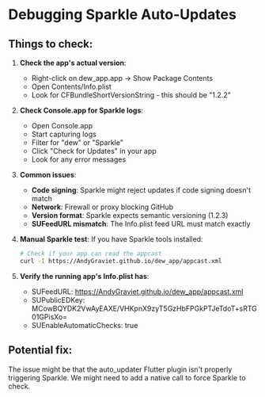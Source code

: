# Debugging Sparkle Auto-Updates

## Things to check:

1. **Check the app's actual version**:
   - Right-click on dew_app.app → Show Package Contents
   - Open Contents/Info.plist
   - Look for CFBundleShortVersionString - this should be "1.2.2"

2. **Check Console.app for Sparkle logs**:
   - Open Console.app
   - Start capturing logs
   - Filter for "dew" or "Sparkle"
   - Click "Check for Updates" in your app
   - Look for any error messages

3. **Common issues**:
   - **Code signing**: Sparkle might reject updates if code signing doesn't match
   - **Network**: Firewall or proxy blocking GitHub
   - **Version format**: Sparkle expects semantic versioning (1.2.3)
   - **SUFeedURL mismatch**: The Info.plist feed URL must match exactly

4. **Manual Sparkle test**:
   If you have Sparkle tools installed:
   ```bash
   # Check if your app can read the appcast
   curl -I https://AndyGraviet.github.io/dew_app/appcast.xml
   ```

5. **Verify the running app's Info.plist has**:
   - SUFeedURL: https://AndyGraviet.github.io/dew_app/appcast.xml
   - SUPublicEDKey: MCowBQYDK2VwAyEAXE/VHKpnX9zyT5GzHbFPGkPTJeTdoT+sRTG01GPisXo=
   - SUEnableAutomaticChecks: true

## Potential fix:

The issue might be that the auto_updater Flutter plugin isn't properly triggering Sparkle. We might need to add a native call to force Sparkle to check.